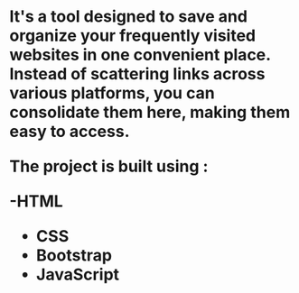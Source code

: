 <h1>It's a tool designed to save and organize your frequently visited websites in one convenient place. Instead of scattering links across various platforms, you can consolidate them here, making them easy to access.

The project is built using :

-HTML 
- CSS
- Bootstrap
- JavaScript</h1>
